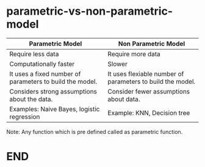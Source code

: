 # parametric-vs-non-parametric-model


| Parametric Model                                         | Non Parametric Model                                       |
|----------------------------------------------------------|------------------------------------------------------------|
| Require less data                                        | Require more data                                          |
| Computationally faster                                   | Slower                                                     |
| It uses a fixed number of parameters to build the model. | It uses flexiable number of parameters to build the model. |
| Considers strong assumptions about the data.             | Consider fewer assumptions about data.                     |
| Examples: Naive Bayes, logistic regression               | Example: KNN, Decision tree                                |




Note: Any function which is pre defined called as parametric function.

# END
